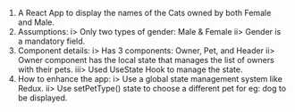 1. A React App to display the names of the Cats owned by both Female and Male.
2. Assumptions: i> Only two types of gender: Male & Female 
                ii> Gender is a mandatory field.
3. Component details:
                i> Has 3 components: Owner, Pet, and Header
                ii> Owner component has the local state that manages the list of owners with their pets.
                iii> Used UseState Hook to manage the state.
4. How to enhance the app:
                i> Use a global state management system like Redux.
                ii> Use setPetType() state to choose a different pet for eg: dog to be displayed.